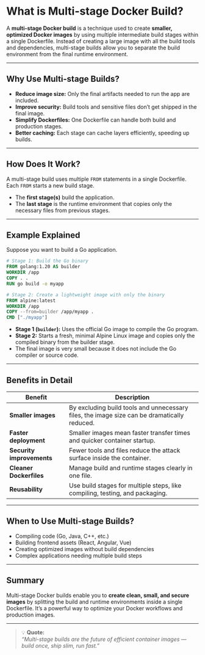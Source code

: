 

# What is Multi-stage Docker Build?

A **multi-stage Docker build** is a technique used to create **smaller, optimized Docker images** by using multiple intermediate build stages within a single Dockerfile. Instead of creating a large image with all the build tools and dependencies, multi-stage builds allow you to separate the build environment from the final runtime environment.

---

## Why Use Multi-stage Builds?

- **Reduce image size:** Only the final artifacts needed to run the app are included.
- **Improve security:** Build tools and sensitive files don’t get shipped in the final image.
- **Simplify Dockerfiles:** One Dockerfile can handle both build and production stages.
- **Better caching:** Each stage can cache layers efficiently, speeding up builds.

---

## How Does It Work?

A multi-stage build uses multiple `FROM` statements in a single Dockerfile. Each `FROM` starts a new build stage.

- The **first stage(s)** build the application.
- The **last stage** is the runtime environment that copies only the necessary files from previous stages.

---

## Example Explained

Suppose you want to build a Go application.

```dockerfile
# Stage 1: Build the Go binary
FROM golang:1.20 AS builder
WORKDIR /app
COPY . .
RUN go build -o myapp

# Stage 2: Create a lightweight image with only the binary
FROM alpine:latest
WORKDIR /app
COPY --from=builder /app/myapp .
CMD ["./myapp"]
```

- **Stage 1 (`builder`):** Uses the official Go image to compile the Go program.
- **Stage 2:** Starts a fresh, minimal Alpine Linux image and copies only the compiled binary from the builder stage.
- The final image is very small because it does not include the Go compiler or source code.

---

## Benefits in Detail

| Benefit                    | Description                                                                                  |
|----------------------------|----------------------------------------------------------------------------------------------|
| **Smaller images**         | By excluding build tools and unnecessary files, the image size can be dramatically reduced. |
| **Faster deployment**      | Smaller images mean faster transfer times and quicker container startup.                    |
| **Security improvements**  | Fewer tools and files reduce the attack surface inside the container.                       |
| **Cleaner Dockerfiles**    | Manage build and runtime stages clearly in one file.                                        |
| **Reusability**            | Use build stages for multiple steps, like compiling, testing, and packaging.                |

---

## When to Use Multi-stage Builds?

- Compiling code (Go, Java, C++, etc.)
- Building frontend assets (React, Angular, Vue)
- Creating optimized images without build dependencies
- Complex applications needing multiple build steps

---

## Summary

Multi-stage Docker builds enable you to **create clean, small, and secure images** by splitting the build and runtime environments inside a single Dockerfile. It’s a powerful way to optimize your Docker workflows and production images.

---

> 💡 **Quote:**  
> *“Multi-stage builds are the future of efficient container images — build once, ship slim, run fast.”*
